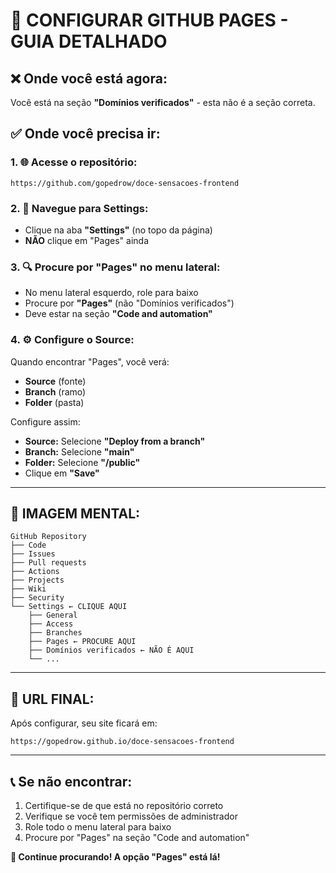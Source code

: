 # 🚀 CONFIGURAR GITHUB PAGES - GUIA DETALHADO

## ❌ **Onde você está agora:**
Você está na seção **"Domínios verificados"** - esta não é a seção correta.

## ✅ **Onde você precisa ir:**

### **1. 🌐 Acesse o repositório:**
```
https://github.com/gopedrow/doce-sensacoes-frontend
```

### **2. 📍 Navegue para Settings:**
- Clique na aba **"Settings"** (no topo da página)
- **NÃO** clique em "Pages" ainda

### **3. 🔍 Procure por "Pages" no menu lateral:**
- No menu lateral esquerdo, role para baixo
- Procure por **"Pages"** (não "Domínios verificados")
- Deve estar na seção **"Code and automation"**

### **4. ⚙️ Configure o Source:**
Quando encontrar "Pages", você verá:
- **Source** (fonte)
- **Branch** (ramo)
- **Folder** (pasta)

Configure assim:
- **Source:** Selecione **"Deploy from a branch"**
- **Branch:** Selecione **"main"**
- **Folder:** Selecione **"/public"**
- Clique em **"Save"**

---

## 🎯 **IMAGEM MENTAL:**
```
GitHub Repository
├── Code
├── Issues
├── Pull requests
├── Actions
├── Projects
├── Wiki
├── Security
└── Settings ← CLIQUE AQUI
    ├── General
    ├── Access
    ├── Branches
    ├── Pages ← PROCURE AQUI
    ├── Domínios verificados ← NÃO É AQUI
    └── ...
```

---

## 🔗 **URL FINAL:**
Após configurar, seu site ficará em:
```
https://gopedrow.github.io/doce-sensacoes-frontend
```

---

## 📞 **Se não encontrar:**
1. Certifique-se de que está no repositório correto
2. Verifique se você tem permissões de administrador
3. Role todo o menu lateral para baixo
4. Procure por "Pages" na seção "Code and automation"

**🎯 Continue procurando! A opção "Pages" está lá!** 